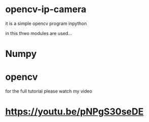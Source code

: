 # opencv-ip-camera

it is a simple opencv program inpython

in this thwo modules are used...

# Numpy 

# opencv

for the full tutorial please watch my video

# https://youtu.be/pNPgS30seDE
